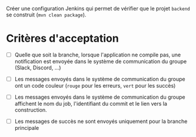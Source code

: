 Créer une configuration Jenkins qui permet de vérifier que le projet `backend` se construit (`mvn clean package`).

# Critères d'acceptation

* [ ] Quelle que soit la branche, lorsque l'application ne compile pas, une notification est envoyée dans le système de communication du groupe (Slack, Discord, ...)
* [ ] Les messages envoyés dans le système de communication du groupe ont un code couleur (`rouge` pour les erreurs, `vert` pour les succès)
* [ ] Les messages envoyés dans le système de communication du groupe affichent le nom du job, l'identifiant du commit et le lien vers la construction.
* [ ] Les messages de succès ne sont envoyés uniquement pour la branche principale

